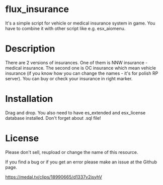 # flux_insurance
It's a simple script for vehicle or medical insurance system in game. You have to combine it with other script like e.g. esx_aiomenu.

# Description
There are 2 versions of insurances. One of them is NNW insurance - medical insurance. The second one is OC insurance which mean vehicle insurance (if you know how you can change the names - it's for polish RP server). You can buy or check your insurance in right marker.

# Installation
Drag and drop. You also need to have es_extended and esx_license database installed. Don't forget about .sql file!

# License
Please don't sell, reupload or change the name of this resource.


If you find a bug or if you get an error please make an issue at the Github page.

https://medal.tv/clips/18990665/d1337v2jsyhV

